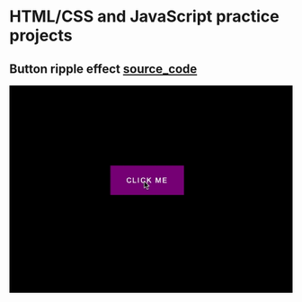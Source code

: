 # HTML/CSS and JavaScript practice projects

## Button ripple effect [source_code](day19-button-ripple-effect/)

<div align="center">
    <img src="doc/gifs/button-ripple-effect.gif" width="800">
</div>
